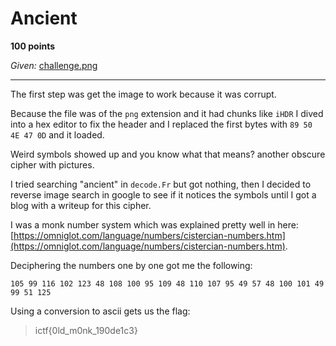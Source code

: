 # Ancient

**100 points**

*Given:* [challenge.png](https://github.com/LeonGurin/Incognito-4.0/blob/main/Ancient/challenge.png)

___

The first step was get the image to work because it was corrupt.

Because the file was of the `png` extension and it had chunks like `iHDR` I dived into a hex editor to fix the header and I replaced the first bytes with `89 50 4E 47 0D` and it loaded.

Weird symbols showed up and you know what that means? another obscure cipher with pictures.

I tried searching "ancient" in `decode.Fr` but got nothing, then I decided to reverse image search in google to see if it notices the symbols until I got a blog with a writeup for this cipher.

I was a monk number system which was explained pretty well in here: [https://omniglot.com/language/numbers/cistercian-numbers.htm](https://omniglot.com/language/numbers/cistercian-numbers.htm).

Deciphering the numbers one by one got me the following:

```
105 99 116 102 123 48 108 100 95 109 48 110 107 95 49 57 48 100 101 49 99 51 125
```

Using a conversion to ascii gets us the flag:

> ictf{0ld_m0nk_190de1c3}


